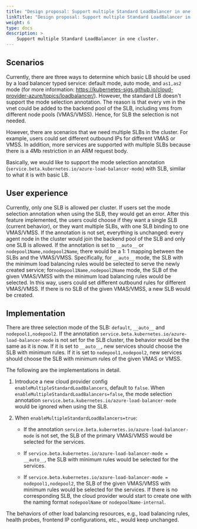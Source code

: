 ```yaml
---
title: "Design proposal: Support multiple Standard LoadBalancer in one cluster"
linkTitle: "Design proposal: Support multiple Standard LoadBalancer in one cluster"
weight: 6
type: docs
description: >
    Support multiple Standard LoadBalancer in one cluster.
---
```


## Scenarios

Currently, there are three ways to determine which basic LB should be used by a load balancer typed service: default mode, auto mode, and `as1,as2` mode (for more information: https://kubernetes-sigs.github.io/cloud-provider-azure/topics/loadbalancer/). However, the standard LB doesn't support the mode selection annotation. The reason is that every vm in the vnet could be added to the backend pool of the SLB, including vms from different node pools (VMAS/VMSS). Hence, for SLB the selection is not needed.

However, there are scenarios that we need multiple SLBs in the cluster. For example, users could set different outbound IPs for different  VMAS or VMSS. In addition, more services are supported with multiple SLBs because there is a 4Mb restriction in an ARM request body.

Basically, we would like to support the mode selection annotation (`service.beta.kubernetes.io/azure-load-balancer-mode`) with SLB, similar to what it is with basic LB.

## User experience

Currently, only one SLB is allowed per cluster. If users set the mode selection annotation when using the SLB, they would get an error. After this feature implemented, the users could choose if they want a single SLB (current behavior), or they want multiple SLBs, with one SLB binding to one VMAS/VMSS. If the annotation is not set, everything is unchanged: every agent node in the cluster would join the backend pool of the SLB and only one SLB is allowed. If the annotation is set to `__auto__` or `nodepool1Name,nodepool2Name`, there would be a 1: 1 mapping between the SLBs and the VMAS/VMSS. Specifically, for `__auto__` mode, the SLB with the minimum load balancing rules would be selected to serve the newly created service; for`nodepool1Name,nodepool2Name` mode, the SLB of the given  VMAS/VMSS with the minimum load balancing rules would be selected. In this way, users could set different outbound rules for different VMAS/VMSS. If there is no SLB of the given VMAS/VMSS, a new SLB would be created.

## Implementation

There are three selection mode of the SLB: `default`, `__auto__` and `nodepool1,nodepool2`. If the annotation `service.beta.kubernetes.io/azure-load-balancer-mode` is not set for the SLB cluster, the behavior would be the same as it is now. If it is set to `__auto__`, new services should choose the SLB with minimum rules. If it is set to `nodepool1,nodepool2`, new services should choose the SLB with minimum rules of the given VMAS or VMSS.

The following are the implementations in detail.

1. Introduce a new cloud provider config `enableMultipleStandardLoadBalancers`, default to `false`. When `enableMultipleStandardLoadBalancers=false`, the mode selection annotation `service.beta.kubernetes.io/azure-load-balancer-mode` would be ignored when using the SLB.

2. When `enableMultipleStandardLoadBalancers=true`:

    - If the annotation `service.beta.kubernetes.io/azure-load-balancer-mode` is not set, the SLB of the primary VMAS/VMSS would be selected for the services.

    - If `service.beta.kubernetes.io/azure-load-balancer-mode = __auto__`, the SLB with minimum rules would be selected for the services.

    - If `service.beta.kubernetes.io/azure-load-balancer-mode = nodepool1,nodepool2`, the SLB of the given VMAS/VMSS with minimum rules would be selected for the services. If there is no corresponding SLB, the cloud provider would start to create one with the naming format `nodepoolName` or `nodepoolName-internal`.

The behaviors of other load balancing resources, e.g., load balancing rules, health probes, frontend IP configurations, etc., would keep unchanged.
